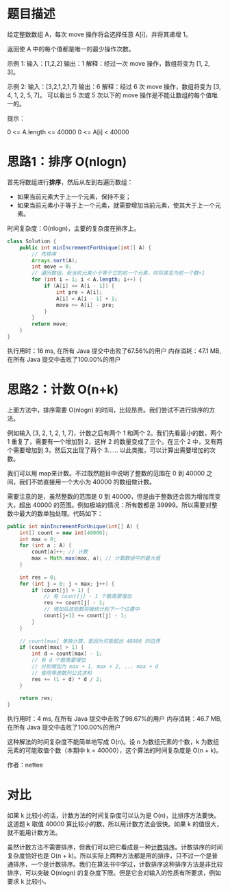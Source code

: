 # 题目描述
给定整数数组 A，每次 move 操作将会选择任意 A[i]，并将其递增 1。

返回使 A 中的每个值都是唯一的最少操作次数。

示例 1:
输入：[1,2,2]
输出：1
解释：经过一次 move 操作，数组将变为 [1, 2, 3]。

示例 2:
输入：[3,2,1,2,1,7]
输出：6
解释：经过 6 次 move 操作，数组将变为 [3, 4, 1, 2, 5, 7]。
可以看出 5 次或 5 次以下的 move 操作是不能让数组的每个值唯一的。

提示：

0 <= A.length <= 40000
0 <= A[i] < 40000

# 思路1：排序 O(nlogn)
首先将数组进行**排序**，然后从左到右遍历数组：

- 如果当前元素大于上一个元素，保持不变；
- 如果当前元素小于等于上一个元素，就需要增加当前元素，使其大于上一个元素。

时间复杂度：O(nlogn)，主要的复杂度在排序上。

```java
class Solution {
    public int minIncrementForUnique(int[] A) {
        // 先排序
        Arrays.sort(A);
        int move = 0;
        // 遍历数组，若当前元素小于等于它的前一个元素，则将其变为前一个数+1
        for (int i = 1; i < A.length; i++) {
            if (A[i] <= A[i - 1]) {
                int pre = A[i];
                A[i] = A[i - 1] + 1;
                move += A[i] - pre;
            }
        }
        return move;
    }
}

```
执行用时：16 ms, 在所有 Java 提交中击败了67.56%的用户
内存消耗：47.1 MB, 在所有 Java 提交中击败了100.00%的用户
# 思路2：计数 O(n+k)
上面方法中，排序需要 O(nlogn) 的时间，比较昂贵。我们尝试不进行排序的方法。

例如输入 [3, 2, 1, 2, 1, 7]，计数之后有两个 1 和两个 2。我们先看最小的数，两个 1 重复了，需要有一个增加到 2，这样 2 的数量变成了三个。在三个 2 中，又有两个需要增加到 3，然后又出现了两个 3…… 以此类推，可以计算出需要增加的次数。

我们可以用 map来计数。不过既然题目中说明了整数的范围在 0 到 40000 之间，我们不妨直接用一个大小为 40000 的数组做计数。

需要注意的是，虽然整数的范围是 0 到 40000，但是由于整数还会因为增加而变大，超出 40000 的范围。例如极端的情况：所有数都是 39999。所以需要对整数中最大的数单独处理。代码如下：

```java
public int minIncrementForUnique(int[] A) {
    int[] count = new int[40000];
    int max = 0;
    for (int a : A) {
        count[a]++; // 计数
        max = Math.max(max, a); // 计算数组中的最大值
    }
    
    int res = 0;
    for (int j = 0; j < max; j++) {
        if (count[j] > 1) {
            // 有 count[j] - 1 个数需要增加
            res += count[j] - 1; 
            // 增加后这些数将被统计到下一个位置中
            count[j+1] += count[j] - 1;
        }
    }
    
    // count[max] 单独计算，是因为可能超出 40000 的边界
    if (count[max] > 1) {
        int d = count[max] - 1; 
        // 有 d 个数需要增加
        // 分别增加为 max + 1, max + 2, ... max + d
        // 使用等差数列公式求和
        res += (1 + d) * d / 2;
    }
    
    return res;
}


```
执行用时：4 ms, 在所有 Java 提交中击败了98.67%的用户
内存消耗：46.7 MB, 在所有 Java 提交中击败了100.00%的用户

这种解法的时间复杂度不能简单地写成 O(n)。设 n 为数组元素的个数，k 为数组元素的可能取值个数（本期中 k = 40000），这个算法的时间复杂度是 O(n + k)。


作者：nettee

# 对比
如果 k 比较小的话，计数方法的时间复杂度可以认为是 O(n)，比排序方法要快。这道题 k 取值 40000 算比较小的数，所以用计数方法会很快。如果 k 的值很大，就不能用计数方法。

虽然计数方法不需要排序，但我们可以把它看成是一种[计数排序](https://zh.wikipedia.org/wiki/%E8%AE%A1%E6%95%B0%E6%8E%92%E5%BA%8F)。计数排序的时间复杂度恰好也是 O(n + k)。所以实际上两种方法都是用的排序，只不过一个是普通排序，一个是计数排序。我们在算法书中学过，计数排序这种排序方法是非比较排序，可以突破 O(nlogn) 的复杂度下限。但是它会对输入的性质有所要求，例如要求 k 比较小。